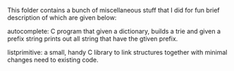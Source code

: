 This folder contains a bunch of miscellaneous stuff that I did for fun brief description of which are given below:

autocomplete:  C program that given a dictionary, builds a trie and given a prefix string prints out all string that have the gtiven prefix.

listprimitive: a small, handy C library to link structures together with minimal changes need to existing code.
